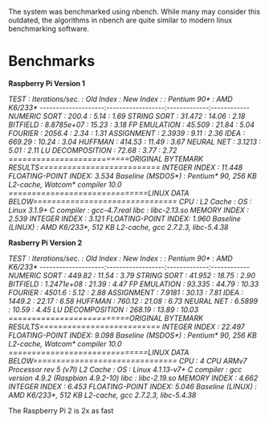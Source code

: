 The system was benchmarked using nbench. While many may consider this outdated, the algorithms in nbench are quite similar to modern linux benchmarking software.

# Benchmarks

**Raspberry Pi Version 1**

_TEST                : Iterations/sec.  : Old Index   : New Index
                    :                  : Pentium 90* : AMD K6/233*
--------------------:------------------:-------------:------------
NUMERIC SORT        :           200.4  :       5.14  :       1.69
STRING SORT         :          31.472  :      14.06  :       2.18
BITFIELD            :      8.8785e+07  :      15.23  :       3.18
FP EMULATION        :          45.509  :      21.84  :       5.04
FOURIER             :          2056.4  :       2.34  :       1.31
ASSIGNMENT          :          2.3939  :       9.11  :       2.36
IDEA                :          669.29  :      10.24  :       3.04
HUFFMAN             :          414.53  :      11.49  :       3.67
NEURAL NET          :          3.1213  :       5.01  :       2.11
LU DECOMPOSITION    :           72.68  :       3.77  :       2.72
==========================ORIGINAL BYTEMARK RESULTS==========================
INTEGER INDEX       : 11.448
FLOATING-POINT INDEX: 3.534
Baseline (MSDOS*)   : Pentium* 90, 256 KB L2-cache, Watcom* compiler 10.0
==============================LINUX DATA BELOW===============================
CPU                 :
L2 Cache            :
OS                  : Linux 3.1.9+
C compiler          : gcc-4.7.real
libc                : libc-2.13.so
MEMORY INDEX        : 2.539
INTEGER INDEX       : 3.121
FLOATING-POINT INDEX: 1.960
Baseline (LINUX)    : AMD K6/233*, 512 KB L2-cache, gcc 2.7.2.3, libc-5.4.38_

**Rasberry Pi Version 2**

_TEST                : Iterations/sec.  : Old Index   : New Index
                    :                  : Pentium 90* : AMD K6/233*
--------------------:------------------:-------------:------------
NUMERIC SORT        :          449.82  :      11.54  :       3.79
STRING SORT         :          41.952  :      18.75  :       2.90
BITFIELD            :      1.2471e+08  :      21.39  :       4.47
FP EMULATION        :          93.335  :      44.79  :      10.33
FOURIER             :          4501.6  :       5.12  :       2.88
ASSIGNMENT          :          7.9181  :      30.13  :       7.81
IDEA                :          1449.2  :      22.17  :       6.58
HUFFMAN             :          760.12  :      21.08  :       6.73
NEURAL NET          :          6.5899  :      10.59  :       4.45
LU DECOMPOSITION    :          268.19  :      13.89  :      10.03
==========================ORIGINAL BYTEMARK RESULTS==========================
INTEGER INDEX       : 22.497
FLOATING-POINT INDEX: 9.098
Baseline (MSDOS*)   : Pentium* 90, 256 KB L2-cache, Watcom* compiler 10.0
==============================LINUX DATA BELOW===============================
CPU                 : 4 CPU ARMv7 Processor rev 5 (v7l)
L2 Cache            : 
OS                  : Linux 4.1.13-v7+
C compiler          : gcc version 4.9.2 (Raspbian 4.9.2-10) 
libc                : libc-2.19.so
MEMORY INDEX        : 4.662
INTEGER INDEX       : 6.453
FLOATING-POINT INDEX: 5.046
Baseline (LINUX)    : AMD K6/233*, 512 KB L2-cache, gcc 2.7.2.3, libc-5.4.38_

The Raspberry Pi 2 is 2x as fast